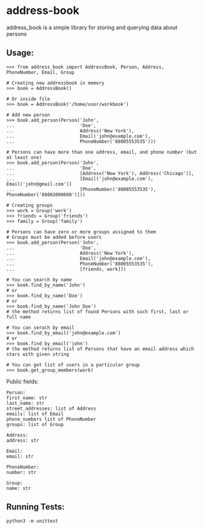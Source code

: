 # address-book

address_book is a simple library for storing and querying data about persons

## Usage:

    
    >>> from address_book import AddressBook, Person, Address, PhoneNumber, Email, Group
    
    # Creating new addressbook in memory
    >>> book = AddressBook()
    
    # Or inside file
    >>> book = AddressBook('/home/user/workbook')
    
    # Add new person
    >>> book.add_person(Person('John',
    ...                        'Doe',
    ...                        Address('New York'),
    ...                        Email('john@example.com'),
    ...                        PhoneNumber('88005553535')))
    
    # Persons can have more than one address, email, and phone number (but at least one)
    >>> book.add_person(Person('John',
    ...                        'Doe',
    ...                        [Address('New York'), Address('Chicago')],
    ...                        [Email('john@example.com'), Email('john@gmail.com')]
    ...                        [PhoneNumber('88005553535'), PhoneNumber('88002000600')]))
    
    # Creating groups
    >>> work = Group('work')
    >>> friends = Group('friends')
    >>> family = Group('family')
    
    # Persons can have zero or more groups assigned to them
    # Groups must be added before users
    >>> book.add_person(Person('John',
    ...                        'Doe',
    ...                        Address('New York'),
    ...                        Email('john@example.com'),
    ...                        PhoneNumber('88005553535'),
    ...                        [friends, work]))
    
    # You can search by name
    >>> book.find_by_name('John')
    # or
    >>> book.find_by_name('Doe')
    # or
    >>> book.find_by_name('John Doe')
    # the method returns list of found Persons with such first, last or full name
    
    # You can serach by email
    >>> book.find_by_email('john@example.com')
    # or
    >>> book.find_by_email('john')
    # the method returns list of Persons that have an email address which stars with given string
    
    # You can get list of users in a particular group
    >>> book.get_group_members(work)
    
Public fields:

    Person:
    first_name: str
    last_name: str
    street_addresses: list of Address 
    emails: list of Email
    phone_numbers list of PhoneNumber
    groups: list of Group
    
    Address:
    address: str
    
    Email:
    email: str
    
    PhoneNumber:
    number: str
    
    Group:
    name: str
    
## Running Tests:
    python3 -m unittest
